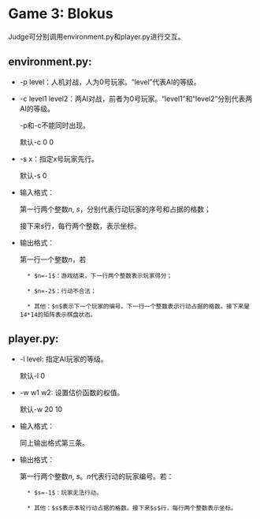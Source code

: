 Game 3: Blokus
======

Judge可分别调用environment.py和player.py进行交互。

environment.py:
------

* -p level：人机对战，人为0号玩家。“level”代表AI的等级。

* -c level1 level2：两AI对战，前者为0号玩家。“level1”和“level2”分别代表两AI的等级。

    -p和-c不能同时出现。
    
    默认-c 0 0
    
* -s x：指定x号玩家先行。

    默认-s 0

* 输入格式：

    第一行两个整数$n,\ s$，分别代表行动玩家的序号和占据的格数；
    
    接下来$s$行，每行两个整数，表示坐标。
    
* 输出格式：

    第一行一个整数$n$，若
    
        * $n=-1$：游戏结束，下一行两个整数表示玩家得分；
        
        * $n=-2$：行动不合法；
        
        * 其他：$n$表示下一个玩家的编号。下一行一个整数表示行动占据的格数。接下来是14*14的矩阵表示棋盘状态。


player.py:
------

* -l level: 指定AI玩家的等级。

    默认-l 0
    
* -w w1 w2: 设置估价函数的权值。

    默认-w 20 10

* 输入格式：
    
    同上输出格式第三条。
    
* 输出格式：

    第一行两个整数$n,\ s$。$n$代表行动的玩家编号。若：
    
        * $s=-1$：玩家无法行动。
        
        * 其他：$s$表示本轮行动占据的格数。接下来$s$行，每行两个整数表示坐标。
    
